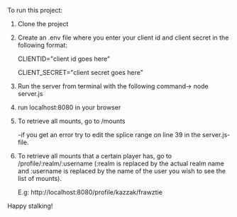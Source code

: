 To run this project:

1. Clone the project
2. Create an .env file where you enter your client id and client secret in the following format: 

    CLIENTID="client id goes here"
  
    CLIENT_SECRET="client secret goes here"
      
3. Run the server from terminal with the following command-> node server.js

4. run localhost:8080 in your browser

5. To retrieve all mounts, go to /mounts

    -if you get an error try to edit the splice range on line 39 in the server.js-file. 

6. To retrieve all mounts that a certain player has, go to /profile/:realm/:username
(:realm is replaced by the actual realm name and :username is replaced by the name of the user you wish to see the list of mounts).

    E.g: http://localhost:8080/profile/kazzak/frawztie

Happy stalking!
